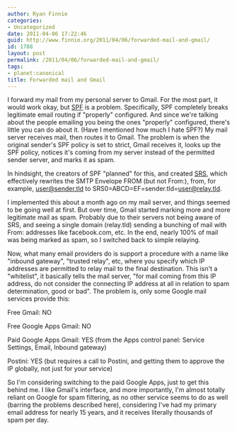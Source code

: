 ```yaml
---
author: Ryan Finnie
categories:
- Uncategorized
date: 2011-04-06 17:22:46
guid: http://www.finnie.org/2011/04/06/forwarded-mail-and-gmail/
id: 1788
layout: post
permalink: /2011/04/06/forwarded-mail-and-gmail/
tags:
- planet:canonical
title: Forwarded mail and Gmail
---
```

I forward my mail from my personal server to Gmail. For the most part, it would work okay, but [SPF](http://en.wikipedia.org/wiki/Sender_Policy_Framework) is a problem. Specifically, SPF completely breaks legitimate email routing if "properly" configured. And since we're talking about the people emailing you being the ones "properly" configured, there's little you can do about it. (Have I mentioned how much I hate SPF?) My mail server receives mail, then routes it to Gmail. The problem is when the original sender's SPF policy is set to strict, Gmail receives it, looks up the SPF policy, notices it's coming from my server instead of the permitted sender server, and marks it as spam.

In hindsight, the creators of SPF "planned" for this, and created [SRS](http://en.wikipedia.org/wiki/Sender_Rewriting_Scheme), which effectively rewrites the SMTP Envelope FROM (but not From:), from, for example, user@sender.tld to SRS0=ABCD=EF=sender.tld=user@relay.tld.

I implemented this about a month ago on my mail server, and things seemed to be going well at first. But over time, Gmail started marking more and more legitimate mail as spam. Probably due to their servers not being aware of SRS, and seeing a single domain (relay.tld) sending a bunching of mail with From: addresses like facebook.com, etc. In the end, nearly 100% of mail was being marked as spam, so I switched back to simple relaying.

Now, what many email providers do is support a procedure with a name like "inbound gateway", "trusted relay", etc, where you specify which IP addresses are permitted to relay mail to the final destination. This isn't a "whitelist", it basically tells the mail server, "for mail coming from this IP address, do not consider the connecting IP address at all in relation to spam determination, good or bad". The problem is, only some Google mail services provide this:

Free Gmail: NO
  
Free Google Apps Gmail: NO
  
Paid Google Apps Gmail: YES (from the Apps control panel: Service Settings, Email, Inbound gateway)
  
Postini: YES (but requires a call to Postini, and getting them to approve the IP globally, not just for your service)

So I'm considering switching to the paid Google Apps, just to get this behind me. I like Gmail's interface, and more importantly, I'm almost totally reliant on Google for spam filtering, as no other service seems to do as well (barring the problems described here), considering I've had my primary email address for nearly 15 years, and it receives literally thousands of spam per day.

